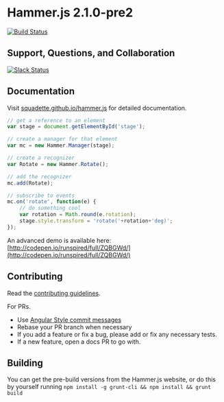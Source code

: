 # Hammer.js 2.1.0-pre2

[![Build Status](https://travis-ci.org/squadette/hammer.js.svg)](https://travis-ci.org/squadette/hammer.js)

## Support, Questions, and Collaboration

[![Slack Status](https://hammerjs.herokuapp.com/badge.svg)](https://hammerjs.herokuapp.com/)

## Documentation

Visit [squadette.github.io/hammer.js](http://squadette.github.io/hammer.js) for detailed documentation.

```js
// get a reference to an element
var stage = document.getElementById('stage');

// create a manager for that element
var mc = new Hammer.Manager(stage);

// create a recognizer
var Rotate = new Hammer.Rotate();

// add the recognizer
mc.add(Rotate);

// subscribe to events
mc.on('rotate', function(e) {
    // do something cool
    var rotation = Math.round(e.rotation);    
    stage.style.transform = 'rotate('+rotation+'deg)';
});
```

An advanced demo is available here: [http://codepen.io/runspired/full/ZQBGWd/](http://codepen.io/runspired/full/ZQBGWd/)


## Contributing

Read the [contributing guidelines](./CONTRIBUTING.md).

For PRs.

- Use [Angular Style commit messages](https://github.com/angular/angular.js/blob/v1.4.8/CONTRIBUTING.md#commit)
- Rebase your PR branch when necessary
- If you add a feature or fix a bug, please add or fix any necessary tests.
- If a new feature, open a docs PR to go with.

## Building

You can get the pre-build versions from the Hammer.js website, or do this by yourself running 
`npm install -g grunt-cli && npm install && grunt build`
